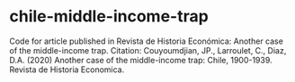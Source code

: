 # chile-middle-income-trap
 Code for article published in Revista de Historia Económica: Another case of the middle-income trap.
 Citation: Couyoumdjian, JP., Larroulet, C., Diaz, D.A. (2020) Another case of the middle-income trap: Chile, 1900-1939. Revista de Historia Economica. 
